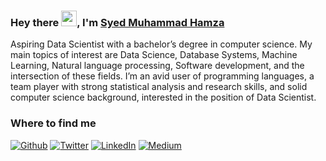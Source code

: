 ### Hey there <img src="https://media.giphy.com/media/hvRJCLFzcasrR4ia7z/giphy.gif" width="25px">, I'm [Syed Muhammad Hamza](https://syedmuhammadhamza.github.io/Hamza_Portfolio/)
<p>Aspiring Data Scientist with a bachelor’s degree in computer science. My main topics of interest are Data Science, Database Systems, Machine Learning, Natural language processing, Software development, and the intersection of these fields. I’m an avid user of programming languages, a team player with strong statistical analysis and research skills, and solid computer science background, interested in the position of Data Scientist.</p>

<h3>Where to find me</h3>
<p><a href="https://github.com/SyedMuhammadHamza" target="_blank"><img alt="Github" src="https://img.shields.io/badge/GitHub-%2312100E.svg?&style=for-the-badge&logo=Github&logoColor=white" /></a> <a href="https://twitter.com/Bitstsunami" target="_blank"><img alt="Twitter" src="https://img.shields.io/badge/twitter-%231DA1F2.svg?&style=for-the-badge&logo=twitter&logoColor=white" /></a> <a href="https://www.linkedin.com/in/sm-hamza/" target="_blank"><img alt="LinkedIn" src="https://img.shields.io/badge/linkedin-%230077B5.svg?&style=for-the-badge&logo=linkedin&logoColor=white" /></a> <a href="https://medium.com/@syedmuhammadhamza_23687" target="_blank"><img alt="Medium" src="https://img.shields.io/badge/medium-%2312100E.svg?&style=for-the-badge&logo=medium&logoColor=white" /></a>
